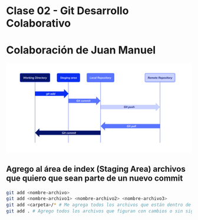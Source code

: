 
# Clase 02 - Git Desarrollo Colaborativo

# Colaboración de Juan Manuel

![Areas](_ref/areas-git.png)

## Agrego al área de index (Staging Area) archivos que quiero que sean parte de un nuevo commit

```sh
git add <nombre-archivo>
git add <nombre-archivo1> <nombre-archivo2> <nombre-archivo3>
git add <carpeta>/* # Me agrega todos los archivos que están dentro de una carpeta
git add . # Agrego todos los archivos que figuran con cambios o sin siguimiento  
```